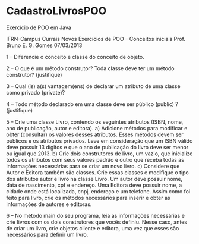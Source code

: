 # CadastroLivrosPOO
Exercício de POO em Java

IFRN-Campus Currais Novos
Exercícios de POO – Conceitos iniciais
Prof. Bruno E. G. Gomes
07/03/2013

1 – Diferencie o conceito e classe do conceito de objeto.

2 – O que é um método construtor? Toda classe deve ter um método construtor? (justifique)

3 – Qual (is) a(s) vantagem(ens) de declarar um atributo de uma classe como privado (private)?

4 – Todo método declarado em uma classe deve ser público (public) ? (justifique)

5 – Crie uma classe Livro, contendo os seguintes atributos (ISBN, nome, ano de publicação, autor
e editora).
a) Adicione métodos para modificar e obter (consultar) os valores desses atributos. Esses
métodos devem ser públicos e os atributos privados. Leve em consideração que um
ISBN válido deve possuir 13 dígitos e que o ano de publicação do livro deve ser menor
ou igual que 2013.
b) Crie dois construtores de livro, um vazio, que inicialize todos os atributos com seus
valores padrão e outro que receba todas as informações necessárias para se criar um
novo livro.
c) Considere que Autor e Editora também são classes. Crie essas classes e modifique o
tipo dos atributos autor e livro na classe Livro. Um autor deve possuir nome, data de
nascimento, cpf e endereço. Uma Editora deve possuir nome, a cidade onde está
localizada, cnpj, endereço e um telefone. Assim como foi feito para livro, crie os métodos
necessários para inserir e obter as informações de autores e editoras.

6 – No método main do seu programa, leia as informações necessárias e crie livros com os dois
construtores que vocês definiu. Nesse caso, antes de criar um livro, crie objetos cliente e editora,
uma vez que esses são necessários para definir um livro.
